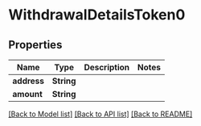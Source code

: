 # WithdrawalDetailsToken0

## Properties

Name | Type | Description | Notes
------------ | ------------- | ------------- | -------------
**address** | **String** |  | 
**amount** | **String** |  | 

[[Back to Model list]](../README.md#documentation-for-models) [[Back to API list]](../README.md#documentation-for-api-endpoints) [[Back to README]](../README.md)


